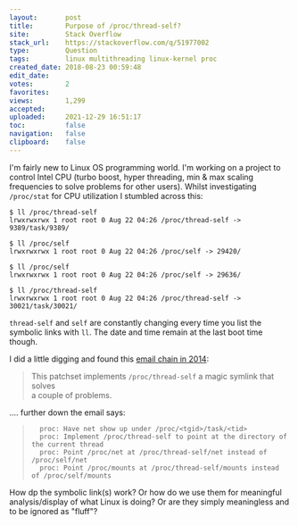 ```yaml
---
layout:       post
title:        Purpose of ∕proc∕thread-self?
site:         Stack Overflow
stack_url:    https://stackoverflow.com/q/51977002
type:         Question
tags:         linux multithreading linux-kernel proc
created_date: 2018-08-23 00:59:48
edit_date:    
votes:        2
favorites:    
views:        1,299
accepted:     
uploaded:     2021-12-29 16:51:17
toc:          false
navigation:   false
clipboard:    false
---
```


I'm fairly new to Linux OS programming world. I'm working on a project to control Intel CPU (turbo boost, hyper threading, min & max scaling frequencies to solve problems for other users). Whilst investigating `/proc/stat` for CPU utilization I stumbled across this:

``` 
$ ll /proc/thread-self
lrwxrwxrwx 1 root root 0 Aug 22 04:26 /proc/thread-self -> 9389/task/9389/

$ ll /proc/self
lrwxrwxrwx 1 root root 0 Aug 22 04:26 /proc/self -> 29420/

$ ll /proc/self
lrwxrwxrwx 1 root root 0 Aug 22 04:26 /proc/self -> 29636/

$ ll /proc/thread-self
lrwxrwxrwx 1 root root 0 Aug 22 04:26 /proc/thread-self -> 30021/task/30021/

```

`thread-self` and `self` are constantly changing every time you list the symbolic links with `ll`. The date and time remain at the last boot time though.

I did a little digging and found this [email chain in 2014][1]:

> This patchset implements `/proc/thread-self` a magic symlink that solves  
> a couple of problems.  

.... further down the email says:

>       proc: Have net show up under /proc/<tgid>/task/<tid>  
>       proc: Implement /proc/thread-self to point at the directory of the current thread  
>       proc: Point /proc/net at /proc/thread-self/net instead of /proc/self/net  
>       proc: Point /proc/mounts at /proc/thread-self/mounts instead of /proc/self/mounts  

How dp the symbolic link(s) work? Or how do we use them for meaningful analysis/display of what Linux is doing? Or are they simply meaningless and to be ignored as "fluff"?

  [1]: https://lwn.net/Articles/607422/
